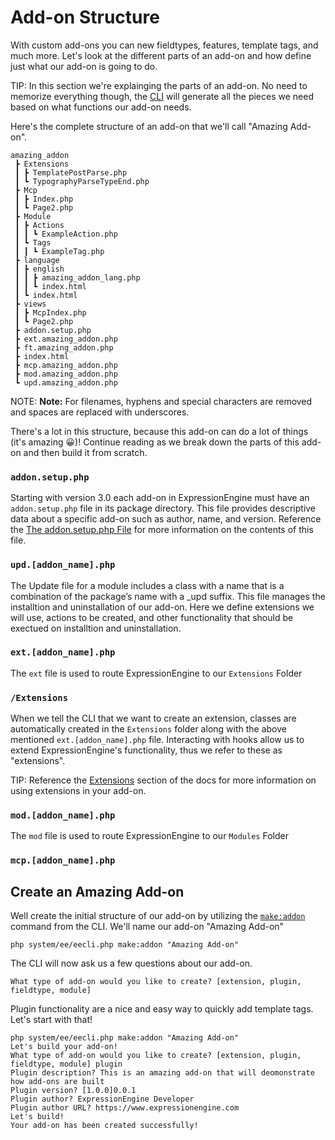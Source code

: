 <!--
    This source file is part of the open source project
    ExpressionEngine User Guide (https://github.com/ExpressionEngine/ExpressionEngine-User-Guide)

    @link      https://expressionengine.com/
    @copyright Copyright (c) 2003-2020, Packet Tide, LLC (https://packettide.com)
    @license   https://expressionengine.com/license Licensed under Apache License, Version 2.0
-->

# Add-on Structure

With custom add-ons you can new fieldtypes, features, template tags, and much more. Let's look at the different parts of an add-on and how define just what our add-on is going to do.

TIP: In this section we're explainging the parts of an add-on. No need to memorize everything though, the [CLI](/cli/intro.html) will generate all the pieces we need based on what functions our add-on needs.

Here's the complete structure of an add-on that we'll call "Amazing Add-on".

```
amazing_addon
 ┣ Extensions
 ┃ ┣ TemplatePostParse.php
 ┃ ┗ TypographyParseTypeEnd.php
 ┣ Mcp
 ┃ ┣ Index.php
 ┃ ┗ Page2.php
 ┣ Module
 ┃ ┣ Actions
 ┃ ┃ ┗ ExampleAction.php
 ┃ ┗ Tags
 ┃ ┃ ┗ ExampleTag.php
 ┣ language
 ┃ ┣ english
 ┃ ┃ ┣ amazing_addon_lang.php
 ┃ ┃ ┗ index.html
 ┃ ┗ index.html
 ┣ views
 ┃ ┣ McpIndex.php
 ┃ ┗ Page2.php
 ┣ addon.setup.php
 ┣ ext.amazing_addon.php
 ┣ ft.amazing_addon.php
 ┣ index.html
 ┣ mcp.amazing_addon.php
 ┣ mod.amazing_addon.php
 ┗ upd.amazing_addon.php
 ```

NOTE: **Note:** For filenames, hyphens and special characters are removed and spaces are replaced with underscores.

There's a lot in this structure, because this add-on can do a lot of things (it's amazing 😀)! Continue reading as we break down the parts of this add-on and then build it from scratch.

### `addon.setup.php`
Starting with version 3.0 each add-on in ExpressionEngine must have an `addon.setup.php` file in its package directory. This file provides descriptive data about a specific add-on such as author, name, and version. Reference the [The addon.setup.php File](development/addon-setup-php-file.html) for more information on the contents of this file.

### `upd.[addon_name].php`
The Update file for a module includes a class with a name that is a combination of the package’s name with a _upd suffix. This file manages the installtion and uninstallation of our add-on. Here we define extensions we will use, actions to be created, and other functionality that should be exectued on installtion and uninstallation.

### `ext.[addon_name].php`
The `ext` file is used to route ExpressionEngine to our `Extensions` Folder 

### `/Extensions`
When we tell the CLI that we want to create an extension, classes are automatically created in the `Extensions` folder along with the above mentioned `ext.[addon_name].php` file. Interacting with hooks allow us to extend ExpressionEngine's functionality, thus we refer to these as "extensions". 

TIP: Reference the [Extensions](development/extensions.md) section of the docs for more information on using extensions in your add-on.

### `mod.[addon_name].php`
The `mod` file is used to route ExpressionEngine to our `Modules` Folder

### `mcp.[addon_name].php`


## Create an Amazing Add-on

Well create the initial structure of our add-on by utilizing the [`make:addon`](/cli/built-in-commands/make-addon.md) command from the CLI. We'll name our add-on "Amazing Add-on"

```
php system/ee/eecli.php make:addon "Amazing Add-on"
```

The CLI will now ask us a few questions about our add-on.

```
What type of add-on would you like to create? [extension, plugin, fieldtype, module]
```

Plugin functionality are a nice and easy way to quickly add template tags. Let's start with that!

```
php system/ee/eecli.php make:addon "Amazing Add-on"
Let's build your add-on!
What type of add-on would you like to create? [extension, plugin, fieldtype, module] plugin
Plugin description? This is an amazing add-on that will deomonstrate how add-ons are built
Plugin version? [1.0.0]0.0.1
Plugin author? ExpressionEngine Developer
Plugin author URL? https://www.expressionengine.com
Let's build!
Your add-on has been created successfully!
```

